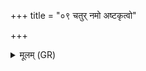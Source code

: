 +++
title = "०९ चतुर् नमो अष्टकृत्वो"

+++
<details><summary>मूलम् (GR)</summary>

चतुर् नमो अष्टकृत्वो भवाय  
दश कृत्वः पशुपते नमस् ते ।  
तवेमे पञ्च पशवो विभक्ता  
गावो अश्वाः पुरुषा आद् अजावयः ॥
</details>